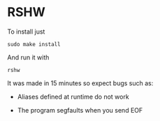 # RSHW

To install just

`sudo make install`

And run it with

`rshw`

It was made in 15 minutes so expect bugs such as:

- Aliases defined at runtime do not work

- The program segfaults when you send EOF
